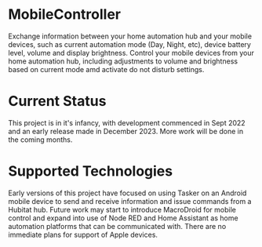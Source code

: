 # MobileController
Exchange information between your home automation hub and your mobile devices, such as current automation mode (Day, Night, etc), device battery level, volume and display brightness.  Control your mobile devices from your home automation hub, including adjustments to volume and brightness based on current mode amd activate do not disturb settings.

# Current Status
This project is in it's infancy, with development commenced in Sept 2022 and an early release made in December 2023.  More work will be done in the coming months.

# Supported Technologies
Early versions of this project have focused on using Tasker on an Android mobile device to send and receive information and issue commands from a Hubitat hub.  Future work may start to introduce MacroDroid for mobile control and expand into use of Node RED and Home Assistant as home automation platforms that can be communicated with.  There are no immediate plans for support of Apple devices.
